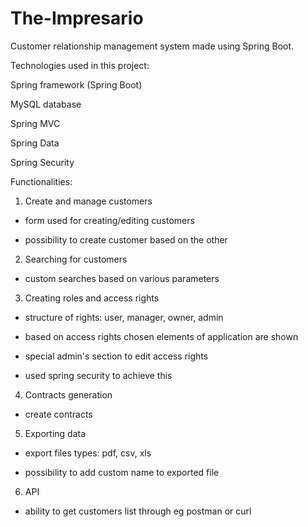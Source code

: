 # The-Impresario
Customer relationship management system made using Spring Boot.



Technologies used in this project:

Spring framework (Spring Boot)

MySQL database

Spring MVC

Spring Data

Spring Security

Functionalities:

1. Create and manage customers

* form used for creating/editing customers

* possibility to create customer based on the other


2. Searching for customers

* custom searches based on various parameters

3. Creating roles and access rights

* structure of rights: user, manager, owner, admin

* based on access rights chosen elements of application are shown

* special admin's section to edit access rights

* used spring security to achieve this


4. Contracts generation

 * create contracts
 
 
5. Exporting data

* export files types: pdf, csv, xls

* possibility to add custom name to exported file


6. API

* ability to get customers list through eg postman or curl
